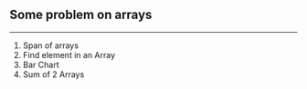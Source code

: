 ## Some problem on arrays
---
1. Span of arrays
2. Find element in an Array
3. Bar Chart
4. Sum of 2 Arrays